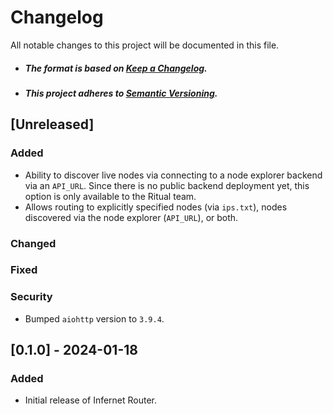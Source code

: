 # Changelog

All notable changes to this project will be documented in this file.

- ##### The format is based on [Keep a Changelog](https://keepachangelog.com/en/1.0.0/).
- ##### This project adheres to [Semantic Versioning](https://semver.org/spec/v2.0.0.html).

## [Unreleased]

### Added
- Ability to discover live nodes via connecting to a node explorer backend via an `API_URL`. Since there is no public backend deployment yet, this option is only available to the Ritual team.
- Allows routing to explicitly specified nodes (via `ips.txt`), nodes discovered via the node explorer (`API_URL`), or both.

### Changed

### Fixed

### Security
- Bumped `aiohttp` version to `3.9.4`.

## [0.1.0] - 2024-01-18

### Added
- Initial release of Infernet Router.
